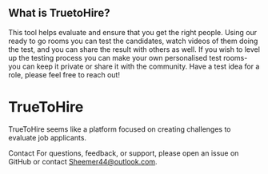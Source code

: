 What is TruetoHire?
-----------------------------------------------------------------------------------------------------------------------------------------------------------------------------------------------------------------------------------------------------------
This tool helps evaluate and ensure that you get the right people. Using our ready to go rooms you can test the candidates, watch videos of them doing the test, and you can share the result with others as well. If you wish to level up the testing process you can make your own personalised test rooms- you can keep it private or share it with the community. Have a test idea for a role, please feel free to reach out!



# TrueToHire
TrueToHire seems like a platform focused on creating challenges to evaluate job applicants.


Contact
For questions, feedback, or support, please open an issue on GitHub or contact Sheemer44@outlook.com.
